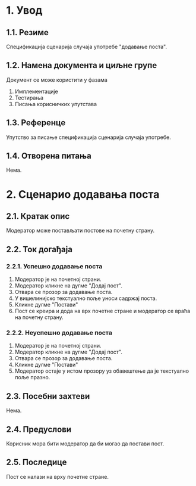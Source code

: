 # 1. Увод

## 1.1. Резиме

Спецификација сценарија случаја употребе "додавање поста".

## 1.2. Намена документа и циљне групе

Документ се може користити у фазама

1. Имплементације
2. Тестирања
3. Писања корисничких упутстава

## 1.3. Референце

Упутство за писање спецификација сценарија случаја употребе.

## 1.4. Отворена питања

Нема.

# 2. Сценарио додавања поста

## 2.1. Кратак опис

Модератор може постављати постове на почетну страну.

## 2.2. Ток догађаја

### 2.2.1. Успешно додавање поста

1. Модератор је на почетној страни.
2. Модератор кликне на дугме "Додај пост".
3. Отвара се прозор за додавање поста.
4. У вишелинијско текстуално поље уноси садржај поста.
5. Кликне дугме "Постави"
6. Пост се креира и дода на врх почетне стране и модератор се враћа на почетну страну.

### 2.2.2. Неуспешно додавање поста

1. Модератор је на почетној страни.
2. Модератор кликне на дугме "Додај пост".
3. Отвара се прозор за додавање поста.
4. Кликне дугме "Постави"
5. Модератор остаје у истом прозору уз обавештење да је текстуално поље празно.

## 2.3. Посебни захтеви

Нема.

## 2.4. Предуслови

Корисник мора бити модератор да би могао да постави пост.

## 2.5. Последице

Пост се налази на врху почетне стране.